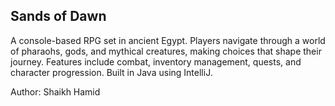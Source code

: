 ## Sands of Dawn  

A console-based RPG set in ancient Egypt. Players navigate through a world of pharaohs, gods, and mythical creatures, making choices that shape their journey. Features include combat, inventory management, quests, and character progression. Built in Java using IntelliJ.

Author: Shaikh Hamid
